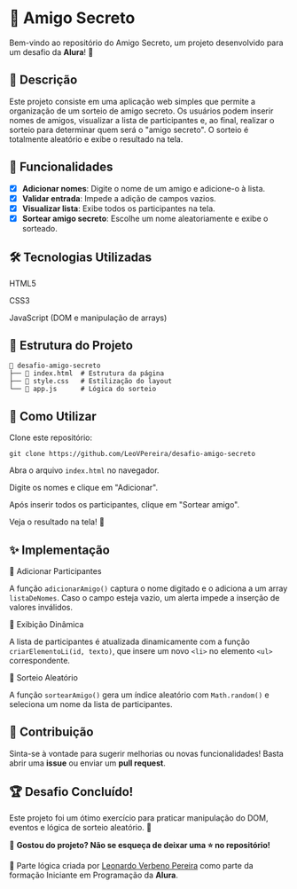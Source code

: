 # 🎉 Amigo Secreto

Bem-vindo ao repositório do Amigo Secreto, um projeto desenvolvido para um desafio da __Alura__! 🚀

## 📜 Descrição

Este projeto consiste em uma aplicação web simples que permite a organização de um sorteio de amigo secreto. Os usuários podem inserir nomes de amigos, visualizar a lista de participantes e, ao final, realizar o sorteio para determinar quem será o "amigo secreto". O sorteio é totalmente aleatório e exibe o resultado na tela.

## 🎯 Funcionalidades

- [x] __Adicionar nomes__: Digite o nome de um amigo e adicione-o à lista.
- [x] __Validar entrada__: Impede a adição de campos vazios.
- [x] __Visualizar lista__: Exibe todos os participantes na tela.
- [x] __Sortear amigo secreto__: Escolhe um nome aleatoriamente e exibe o sorteado.

## 🛠️ Tecnologias Utilizadas

HTML5

CSS3

JavaScript (DOM e manipulação de arrays)

## 📂 Estrutura do Projeto

```
📁 desafio-amigo-secreto
├── 📄 index.html  # Estrutura da página
├── 📄 style.css   # Estilização do layout
└── 📄 app.js      # Lógica do sorteio
```

## 🚀 Como Utilizar

Clone este repositório:

`git clone https://github.com/LeoVPereira/desafio-amigo-secreto`

Abra o arquivo `index.html` no navegador.

Digite os nomes e clique em "Adicionar".

Após inserir todos os participantes, clique em "Sortear amigo".

Veja o resultado na tela! 🎊

## ✨ Implementação

🔹 Adicionar Participantes

A função `adicionarAmigo()` captura o nome digitado e o adiciona a um array `listaDeNomes`. Caso o campo esteja vazio, um alerta impede a inserção de valores inválidos.

🔹 Exibição Dinâmica

A lista de participantes é atualizada dinamicamente com a função `criarElementoLi(id, texto)`, que insere um novo `<li>` no elemento `<ul>` correspondente.

🔹 Sorteio Aleatório

A função `sortearAmigo()` gera um índice aleatório com `Math.random()` e seleciona um nome da lista de participantes.


## 📌 Contribuição

Sinta-se à vontade para sugerir melhorias ou novas funcionalidades! Basta abrir uma __issue__ ou enviar um __pull request__.

## 🏆 Desafio Concluído!

Este projeto foi um ótimo exercício para praticar manipulação do DOM, eventos e lógica de sorteio aleatório. 🚀

📢 __Gostou do projeto? Não se esqueça de deixar uma ⭐ no repositório!__

📍 Parte lógica criada por [Leonardo Verbeno Pereira](https://github.com/LeoVPereira) como parte da formação Iniciante em Programação da __Alura__.

